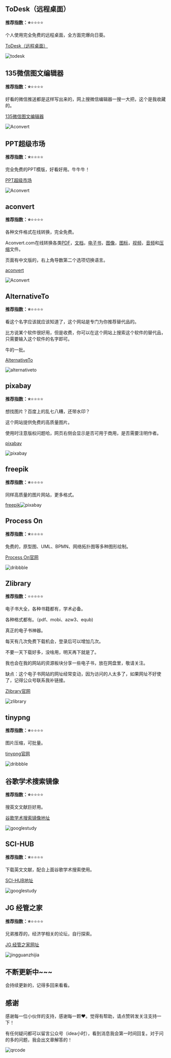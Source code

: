 
## ToDesk（远程桌面）

**推荐指数：⭐️**⭐️⭐️⭐️⭐️

个人使用完全免费的远程桌面，全方面完爆向日葵。

[ToDesk（远程桌面）](https://www.todesk.com/)

![todesk](https://www.nullpointer.site/images/todesk.png)



## 135微信图文编辑器

**推荐指数：⭐️**⭐️⭐️⭐️⭐️

好看的微信推送都是这样写出来的，网上搜微信编辑器一搜一大把，这个是我收藏的。

[135微信图文编辑器](https://www.135editor.com/)

![Aconvert](https://www.nullpointer.site/images/we-edit.png)



## PPT超级市场

**推荐指数：⭐️**⭐️⭐️⭐️⭐️

完全免费的PPT模版，好看好用。牛牛牛！

[PPT超级市场](https://www.pptsupermarket.com/)

![Aconvert](https://www.nullpointer.site/images/super-ppt.png)



## aconvert

**推荐指数：⭐️**⭐️⭐️⭐️⭐️

各种文件格式在线转换，完全免费。

Aconvert.com在线转换各类[PDF](https://www.aconvert.com/cn/pdf/)，[文档](https://www.aconvert.com/cn/document/)，[电子书](https://www.aconvert.com/cn/ebook/)，[图像](https://www.aconvert.com/cn/image/)，[图标](https://www.aconvert.com/cn/icon/)，[视频](https://www.aconvert.com/cn/video/)，[音频](https://www.aconvert.com/cn/audio/)和[压缩](https://www.aconvert.com/cn/archive/)文件。

页面有中文版的，右上角导数第二个选项切换语言。

[aconvert](https://www.aconvert.com/cn/)

![Aconvert](https://www.nullpointer.site/images/aconvert.png)



## AlternativeTo

**推荐指数：⭐️**⭐️⭐️⭐️⭐️

看这个名字应该就应该知道了，这个网站是专门为你推荐替代品的。

比方说某个软件很好用，但是收费，你可以在这个网站上搜索这个软件的替代品，只需要输入这个软件的名字即可。

牛的一批。

[AlternativeTo](https://alternativeto.net/)

![alternativeto](https://www.nullpointer.site/images/alternativeto.png)



## pixabay

**推荐指数：⭐️**⭐️⭐️⭐️⭐️

想找图片？百度上的乱七八糟，还带水印？

这个网站提供免费的高质量图片。

使用时注意版权问题哈，网页右侧会显示是否可用于商用，是否需要注明作者。

[pixabay](https://pixabay.com/)

![pixabay](https://www.nullpointer.site/images/pixabay.png)



## freepik

**推荐指数：⭐️**⭐️⭐️⭐️⭐️

同样高质量的图片网站，更多格式。

[freepik](https://www.freepik.com/)![pixabay](https://www.nullpointer.site/images/freepik.png)



## Process On

**推荐指数：⭐️**⭐️⭐️⭐️⭐️

免费的，原型图、UML、BPMN、网络拓扑图等多种图形绘制。

[Process On官网](https://www.processon.com/)

![dribbble](https://www.nullpointer.site/images/processon.png)



## Zlibrary

**推荐指数：**⭐️⭐️⭐️⭐️⭐️

电子书大全，各种书籍都有，学术必备。

各种格式都有。（pdf、mobi、azw3、equb)

真正的电子书神器。

每天有几次免费下载机会，登录后可以增加几次。

不要一天下载好多，没啥用，明天再下就是了。

我也会在我的网站的资源板块分享一些电子书，放在网盘里，敬请关注。

缺点：这个电子书网站的网址经常变动，因为访问的人太多了，如果网址不好使了，记得公众号联系我补链接。

[Zlibrary官网](https://zh.usa1lib.org/)

![zlibrary](https://www.nullpointer.site/images/zlibrary.png)



## tinypng

**推荐指数：⭐️**⭐️⭐️⭐️⭐️

图片压缩，可批量。

[tinypng官网](https://tinypng.com/)

![dribbble](https://www.nullpointer.site/images/tinypng.png)





## 谷歌学术搜索镜像

**推荐指数：⭐️**⭐️⭐️⭐️⭐️

搜英文文献巨好用。

[谷歌学术搜索镜像地址](http://scholar.scqylaw.com/)

![googlestudy](https://www.nullpointer.site/images/googlestudy.png)



## SCI-HUB

**推荐指数：⭐️**⭐️⭐️⭐️⭐️

下载英文文献，配合上面谷歌学术搜索使用。

[SCI-HUB地址](https://sci-hub.yncjkj.com/)

![googlestudy](https://www.nullpointer.site/images/SCIHUB.png)







## JG 经管之家

**推荐指数：⭐️**⭐️⭐️⭐️⭐️

兄弟推荐的，经济学相关的论坛，自行探索。

[JG 经管之家网址](https://bbs.pinggu.org/)

![jingguanzhijia](https://www.nullpointer.site/images/jingguanzhijia.png)





## 不断更新中~~~

会持续更新的，记得多回来看看。



## 感谢

感谢每一位小伙伴的支持，感谢每一颗❤️。觉得有帮助，请点赞转发关注支持一下！

有任何疑问都可以留言公众号（idea小时），看到消息我会第一时间回复。对于问的多的问题，我会出文章解答的！

![qrcode](https://www.nullpointer.site/images/qrcode.png)



